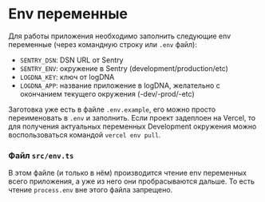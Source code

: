 # Env переменные

Для работы приложения необходимо заполнить следующие env переменные (через командную строку или `.env` файл):
- `SENTRY_DSN`: DSN URL от Sentry
- `SENTRY_ENV`: окружение в Sentry (development/production/etc)
- `LOGDNA_KEY`: ключ от logDNA
- `LOGDNA_APP`: название приложение в logDNA, желательно с окончанием текущего окружения (-dev/-prod/-etc)

Заготовка уже есть в файле `.env.example`, его можно просто переименовать в `.env` и заполнить. Если проект задеплоен на Vercel, то для получения актуальных переменных Development окружения можно воспользоваться командой `vercel env pull`.

### Файл `src/env.ts`

В этом файле (и только в нём) производится чтение env переменных всего приложения, а уже из него они пробрасываются дальше. То есть чтение `process.env` вне этого файла запрещено.